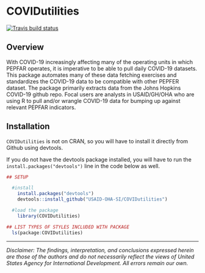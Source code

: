 
# COVIDutilities

  <!-- badges: start -->
  [![Travis build status](https://travis-ci.com/USAID-OHA-SI/COVIDutilities.svg?branch=master)](https://travis-ci.com/USAID-OHA-SI/COVIDutilities)
  <!-- badges: end -->


## Overview

With COVID-19 increasingly affecting many of the operating units in which PEPFAR operates, it is imperative to be able to pull daily COVID-19 datasets. This package automates many of these data fetching exercises and standardizes the COVID-19 data to be compatible with other PEPFER dataset. The package primarily extracts data from the Johns Hopkins COVID-19 github repo. Focal users are analysts in USAID/GH/OHA who are using R to pull and/or wrangle COVID-19 data for bumping up against relevant PEPFAR indicators.  


## Installation

`COVIDutilities` is not on CRAN, so you will have to install it directly from Github using devtools.

If you do not have the devtools package installed, you will have to run the `install.packages("devtools")` line in the code below as well.

``` r
## SETUP

  #install
    install.packages("devtools")
    devtools::install_github("USAID-OHA-SI/COVIDutilities")

  #load the package
    library(COVIDutilities)

## LIST TYPES OF STYLES INCLUDED WITH PACKAGE
  ls(package:COVIDutilities)
```


---

*Disclaimer: The findings, interpretation, and conclusions expressed herein are those of the authors and do not necessarily reflect the views of United States Agency for International Development. All errors remain our own.*
